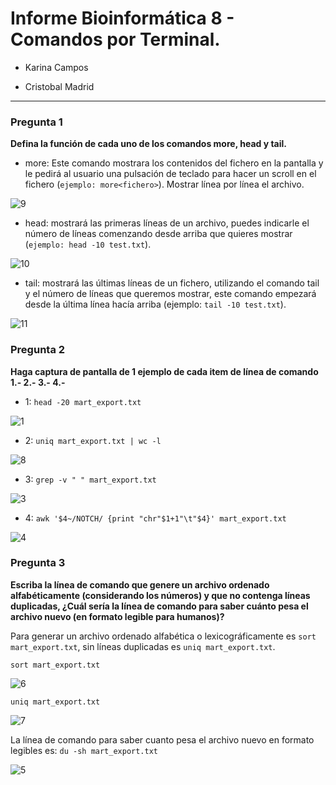  Informe Bioinformática 8 - Comandos por Terminal.
====

* Karina Campos

* Cristobal Madrid


----

### Pregunta 1

**Defina la función de cada uno de los comandos more, head y tail.**


* more: Este comando mostrara los contenidos del fichero en la pantalla y le pedirá al usuario una pulsación de teclado para hacer un scroll en el fichero (`ejemplo: more<fichero>`). Mostrar línea por línea el archivo.

![9](https://raw.githubusercontent.com/CoderProgramerPro/bioinformatica/master/ultimo%20informe/9.png)


* head: mostrará las primeras líneas de un archivo, puedes indicarle el número de líneas comenzando desde arriba que quieres mostrar (`ejemplo: head -10 test.txt`).

![10](https://raw.githubusercontent.com/CoderProgramerPro/bioinformatica/master/ultimo%20informe/10.png)


* tail: mostrará las últimas líneas de un fichero, utilizando el comando tail y el número de líneas que queremos mostrar, este comando empezará desde la última línea hacía arriba (ejemplo: `tail -10 test.txt`).

![11](https://raw.githubusercontent.com/CoderProgramerPro/bioinformatica/master/ultimo%20informe/11.png)

### Pregunta 2

**Haga captura de pantalla de 1 ejemplo de cada item de línea de comando 1.- 2.- 3.- 4.-**

* 1: `head -20 mart_export.txt`

![1](https://raw.githubusercontent.com/CoderProgramerPro/bioinformatica/master/1.jpg)

* 2: `uniq mart_export.txt | wc -l`


![8](https://raw.githubusercontent.com/CoderProgramerPro/bioinformatica/master/ultimo%20informe/8.png)

* 3: `grep -v " " mart_export.txt`

![3](https://raw.githubusercontent.com/CoderProgramerPro/bioinformatica/master/3.jpg)

* 4: `awk '$4~/NOTCH/ {print "chr"$1+1"\t"$4}' mart_export.txt`

![4](https://raw.githubusercontent.com/CoderProgramerPro/bioinformatica/master/4.jpg)



### Pregunta 3

**Escriba la línea de comando que genere un archivo ordenado alfabéticamente (considerando los números) y que no contenga líneas duplicadas, ¿Cuál sería la línea de comando para saber cuánto pesa el archivo nuevo (en formato legible para humanos)?**

Para generar un archivo ordenado alfabética o lexicográficamente es `sort mart_export.txt`, sin líneas duplicadas es `uniq mart_export.txt`.

`sort mart_export.txt`

![6](https://raw.githubusercontent.com/CoderProgramerPro/bioinformatica/master/ultimo%20informe/6.png)

`uniq mart_export.txt`

![7](https://raw.githubusercontent.com/CoderProgramerPro/bioinformatica/master/ultimo%20informe/7.png)


La línea de comando para saber cuanto pesa el archivo nuevo en formato legibles es: `du -sh mart_export.txt`

![5](https://raw.githubusercontent.com/CoderProgramerPro/bioinformatica/master/ultimo%20informe/5.png)

